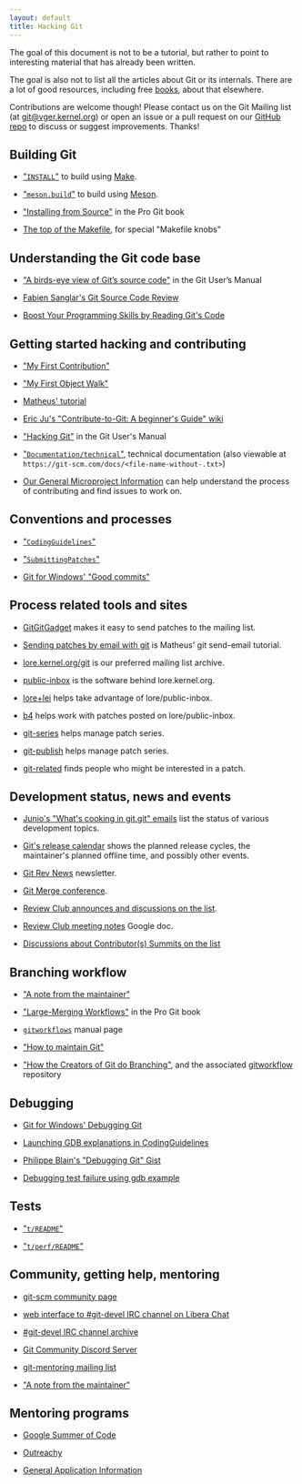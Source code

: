```yaml
---
layout: default
title: Hacking Git
---
```


The goal of this document is not to be a tutorial, but rather to
point to interesting material that has already been written.

The goal is also not to list all the articles about Git or its
internals. There are a lot of good resources, including free
[books](http://git-scm.com/book/en/v2/), about that elsewhere.

Contributions are welcome though! Please contact us on the Git Mailing
list (at [git@vger.kernel.org](mailto:git@vger.kernel.org)) or open an
issue or a pull request on our
[GitHub repo](https://github.com/git/git.github.io/) to discuss or
suggest improvements. Thanks!

## Building Git

* ["`INSTALL`"](https://github.com/git/git/blob/master/INSTALL) to build using [Make](https://www.gnu.org/software/make/).

* ["`meson.build`"](https://github.com/git/git/blob/master/meson.build) to build using [Meson](https://mesonbuild.com/).

* ["Installing from Source"](https://git-scm.com/book/en/v2/Getting-Started-Installing-Git#_installing_from_source) in the Pro Git book

* [The top of the Makefile](https://github.com/git/git/blob/master/Makefile), for special "Makefile knobs"

## Understanding the Git code base

* ["A birds-eye view of Git’s source code"](https://git-scm.com/docs/user-manual#birdview-on-the-source-code) in the Git User’s Manual

* [Fabien Sanglar's Git Source Code Review](https://fabiensanglard.net/git_code_review/architecture.php)

* [Boost Your Programming Skills by Reading Git's Code](https://www.freecodecamp.org/news/boost-programming-skills-read-git-code/)

## Getting started hacking and contributing

* ["My First Contribution"](https://git-scm.com/docs/MyFirstContribution)

* ["My First Object Walk"](https://github.com/git/git/blob/master/Documentation/MyFirstObjectWalk.txt)

* [Matheus' tutorial](https://matheustavares.gitlab.io/posts/first-steps-contributing-to-git)

* [Eric Ju's "Contribute-to-Git: A beginner's Guide" wiki](https://gitlab.com/gitlab-org/git/-/wikis/Contribute-to-Git:-A-beginner's-Guide)

* ["Hacking Git"](https://git-scm.com/docs/user-manual#hacking-git) in the Git User's Manual

* ["`Documentation/technical`"](https://github.com/git/git/tree/master/Documentation/technical), technical documentation (also viewable at `https://git-scm.com/docs/<file-name-without-.txt>`)

* [Our General Microproject Information](https://git.github.io/General-Microproject-Information/) can help understand the process of contributing and find issues to work on.

## Conventions and processes

* ["`CodingGuidelines`"](https://github.com/git/git/blob/master/Documentation/CodingGuidelines)

* ["`SubmittingPatches`"](https://git-scm.com/docs/SubmittingPatches/)

* [Git for Windows' "Good commits"](https://github.com/git-for-windows/git/wiki/Good-commits)

## Process related tools and sites

* [GitGitGadget](https://gitgitgadget.github.io/) makes it easy to send patches to the mailing list.

* [Sending patches by email with git](https://flusp.ime.usp.br/git/sending-patches-by-email-with-git/) is Matheus' git send-email tutorial.

* [lore.kernel.org/git](https://lore.kernel.org/git/) is our preferred mailing list archive.

* [public-inbox](https://public-inbox.org/README.html) is the software behind lore.kernel.org.

* [lore+lei](https://people.kernel.org/monsieuricon/lore-lei-part-1-getting-started) helps take advantage of lore/public-inbox.

* [b4](https://people.kernel.org/monsieuricon/introducing-b4-and-patch-attestation) helps work with patches posted on lore/public-inbox.

* [git-series](https://github.com/git-series/git-series) helps manage patch series.

* [git-publish](https://github.com/stefanha/git-publish) helps manage patch series.

* [git-related](https://github.com/felipec/git-related) finds people who might be interested in a patch.

## Development status, news and events

* [Junio's "What's cooking in git.git" emails](https://lore.kernel.org/git/?q=s%3A%22What%27s+cooking+in+git.git%22) list the status of various development topics.

* [Git's release calendar](https://tinyurl.com/gitCal) shows the planned release cycles, the maintainer's planned offline time, and possibly other events.

* [Git Rev News](https://git.github.io/rev_news/archive/) newsletter.

* [Git Merge conference](https://git-merge.com/).

* [Review Club announces and discussions on the list](https://lore.kernel.org/git/?q=s%3A%22Review+Club%22).

* [Review Club meeting notes](https://docs.google.com/document/d/14L8BAumGTpsXpjDY8VzZ4rRtpAjuGrFSRqn3stCuS_w) Google doc.

* [Discussions about Contributor(s) Summits on the list](https://lore.kernel.org/git/?q=s%3AContributor*+Summit)

## Branching workflow

* ["A note from the maintainer"](https://github.com/git/git/blob/todo/MaintNotes)

* ["Large-Merging Workflows"](https://git-scm.com/book/en/v2/Distributed-Git-Maintaining-a-Project#_large_merging_workflows) in the Pro Git book

* [`gitworkflows`](https://git-scm.com/docs/gitworkflows) manual page

* ["How to maintain Git"](https://github.com/git/git/blob/master/Documentation/howto/maintain-git.txt)

* ["How the Creators of Git do Branching"](https://hackernoon.com/how-the-creators-of-git-do-branches-e6fcc57270fb), and the associated [gitworkflow](https://github.com/rocketraman/gitworkflow) repository

## Debugging

* [Git for Windows' Debugging Git](https://github.com/git-for-windows/git/wiki/Debugging-Git)

* [Launching GDB explanations in CodingGuidelines](https://github.com/git/git/blob/v2.27.0/Documentation/CodingGuidelines#L441-L445)

* [Philippe Blain's "Debugging Git" Gist](https://gist.github.com/phil-blain/17c67740bd26e66f4851fe0c07230ea4)

* [Debugging test failure using gdb example](https://public-inbox.org/git/CAP8UFD3Bd4Af1XZ00VyuHnQs=MFrdUufKeePO1tyedWoReRjwQ@mail.gmail.com/)

## Tests

* ["`t/README`"](https://github.com/git/git/blob/master/t/README)

* ["`t/perf/README`"](https://github.com/git/git/blob/master/t/perf/README)

## Community, getting help, mentoring

* [git-scm community page](https://git-scm.com/community)

* [web interface to #git-devel IRC channel on Libera Chat](https://web.libera.chat/#git-devel)

* [#git-devel IRC channel archive](https://colabti.org/irclogger/irclogger_logs/git-devel)

* [Git Community Discord Server](https://discord.gg/NKY7fFue)

* [git-mentoring mailing list](https://groups.google.com/forum/#!forum/git-mentoring)

* ["A note from the maintainer"](https://github.com/git/git/blob/todo/MaintNotes)

## Mentoring programs

* [Google Summer of Code](https://summerofcode.withgoogle.com/)

* [Outreachy](https://www.outreachy.org/)

* [General Application Information](https://git.github.io/General-Application-Information/)
